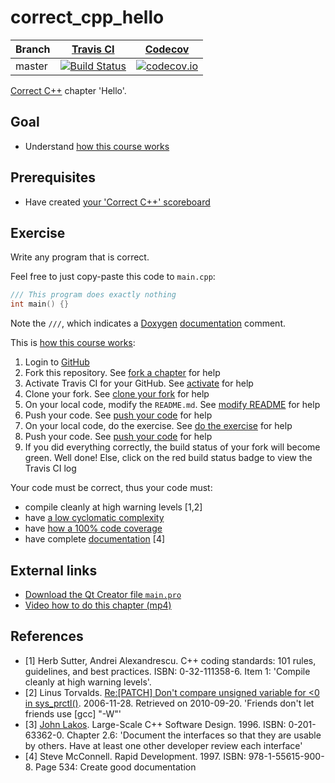 # correct_cpp_hello

Branch|[Travis CI](https://travis-ci.org)|[Codecov](https://www.codecov.io)
---|---|---
master|[![Build Status](https://travis-ci.org/same-drenth/correct_cpp_hello.svg?branch=master)](https://travis-ci.org/same-drenth/correct_cpp_hello)|[![codecov.io](https://codecov.io/github/same-drenth/correct_cpp_hello/coverage.svg?branch=master)](https://codecov.io/github/same-drenth/correct_cpp_hello/branch/master)

[Correct C++](https://github.com/same-drenth/correct_cpp) chapter 'Hello'.

## Goal

 * Understand [how this course works](https://github.com/same-drenth/correct_cpp/blob/master/doc/how_this_course_works.md)

## Prerequisites

 * Have created [your 'Correct C++' scoreboard](https://github.com/same-drenth/correct_cpp_scoreboard)

## Exercise

Write any program that is correct. 

Feel free to just copy-paste this code to `main.cpp`:

```c++
/// This program does exactly nothing
int main() {}
```

Note the `///`, which indicates a [Doxygen](https://github.com/same-drenth/cpp/blob/master/content/CppDoxygen.md) [documentation](https://github.com/same-drenth/cpp/blob/master/content/CppDocumentation.md) comment.

This is [how this course works](https://github.com/same-drenth/correct_cpp/blob/master/doc/how_this_course_works.md):

  1. Login to [GitHub](https://github.com/)
  2. Fork this repository. See [fork a chapter](https://github.com/same-drenth/correct_cpp/blob/master/doc/fork_a_chapter.md) for help
  3. Activate Travis CI for your GitHub. See [activate](https://github.com/same-drenth/correct_cpp/blob/master/doc/activate.md) for help 
  4. Clone your fork. See [clone your fork](https://github.com/same-drenth/correct_cpp/blob/master/doc/clone_your_fork.md) for help
  5. On your local code, modify the `README.md`. See [modify README](https://github.com/same-drenth/correct_cpp/blob/master/doc/modify_readme.md) for help
  6. Push your code. See [push your code](https://github.com/same-drenth/correct_cpp/blob/master/doc/push_your_code.md) for help
  7. On your local code, do the exercise. See [do the exercise](https://github.com/same-drenth/correct_cpp/blob/master/doc/do_the_exercise.md) for help
  8. Push your code. See [push your code](https://github.com/same-drenth/correct_cpp/blob/master/doc/push_your_code.md) for help
  9. If you did everything correctly, the build status of your fork will become green. Well done! Else, click on the red build status badge to view the Travis CI log

Your code must be correct, thus your code must:

 * compile cleanly at high warning levels [1,2] 
 * have [a low cyclomatic complexity](https://github.com/same-drenth/correct_cpp/blob/master/doc/lower_cyclomatic_complexity.md)
 * have [how a 100% code coverage](https://github.com/same-drenth/correct_cpp/blob/master/doc/get_100_percent_code_coverage.md)
 * have complete [documentation](https://github.com/same-drenth/cpp/blob/master/content/CppDocumentation.md) [4]

## External links

 * [Download the Qt Creator file `main.pro`](https://raw.githubusercontent.com/same-drenth/correct_cpp/master/shared/main.pro)
 * [Video how to do this chapter (mp4)](http://www.same-drenth.nl/correct_cpp_hello.mp4)

## References

 * [1] Herb Sutter, Andrei Alexandrescu. C++ coding standards: 101 rules, guidelines, and best practices. ISBN: 0-32-111358-6. Item 1: 'Compile cleanly at high warning levels'.
 * [2] Linus Torvalds. [Re:[PATCH] Don't compare unsigned variable for &lt;0 in sys\_prctl()](http://linux.derkeiler.com/Mailing-Lists/Kernel/2006-11/msg08325.html). 2006-11-28. Retrieved on 2010-09-20. 'Friends don't let friends use [gcc] "-W"'
 * [3] [John Lakos](CppJohnLakos.md). Large-Scale C++ Software Design. 1996. ISBN: 0-201-63362-0. Chapter 2.6: 'Document the interfaces so that they are usable by others. Have at least one other developer review each interface'
 * [4] Steve McConnell. Rapid Development. 1997. ISBN: 978-1-55615-900-8. Page 534: Create good documentation
